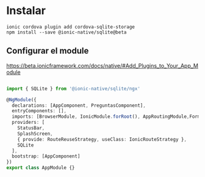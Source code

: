 # Instalar

```
ionic cordova plugin add cordova-sqlite-storage
npm install --save @ionic-native/sqlite@beta
```

## Configurar el module

https://beta.ionicframework.com/docs/native/#Add_Plugins_to_Your_App_Module

``` typescript

import { SQLite } from '@ionic-native/sqlite/ngx'

@NgModule({
  declarations: [AppComponent, PreguntasComponent],
  entryComponents: [],
  imports: [BrowserModule, IonicModule.forRoot(), AppRoutingModule,FormsModule],
  providers: [
    StatusBar,
    SplashScreen,
    { provide: RouteReuseStrategy, useClass: IonicRouteStrategy },
    SQLite
  ],
  bootstrap: [AppComponent]
})
export class AppModule {}

```